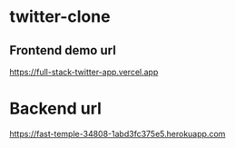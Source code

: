 # twitter-clone

## Frontend demo url
https://full-stack-twitter-app.vercel.app

# Backend url
https://fast-temple-34808-1abd3fc375e5.herokuapp.com
